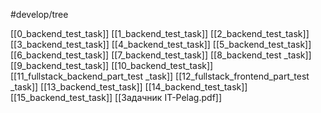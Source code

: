 #develop/tree  

[[0_backend_test_task]]
[[1_backend_test_task]]
[[2_backend_test_task]]
[[3_backend_test_task]]
[[4_backend_test_task]]
[[5_backend_test_task]]
[[6_backend_test_task]]
[[7_backend_test_task]]
[[8_backend_test _task]]
[[9_backend_test_task]]
[[10_backend_test_task]]
[[11_fullstack_backend_part_test _task]]
[[12_fullstack_frontend_part_test _task]]
[[13_backend_test_task]]
[[14_backend_test_task]]
[[15_backend_test_task]]
[[Задачник IT-Pelag.pdf]]


